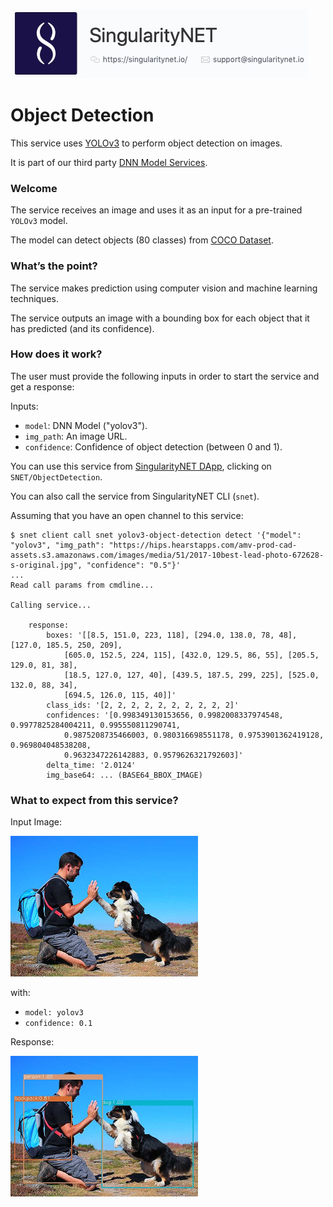 [issue-template]: ../../../issues/new?template=BUG_REPORT.md
[feature-template]: ../../../issues/new?template=FEATURE_REQUEST.md

![singnetlogo](../assets/singnet-logo.jpg?raw=true 'SingularityNET')

# Object Detection

This service uses [YOLOv3](https://pjreddie.com/darknet/yolo/) to perform object detection on images.

It is part of our third party [DNN Model Services](https://github.com/singnet/dnn-model-services).

### Welcome

The service receives an image and uses it as an input for a pre-trained `YOLOv3` model.

The model can detect objects (80 classes) from [COCO Dataset](http://cocodataset.org/#overview).

### What’s the point?

The service makes prediction using computer vision and machine learning techniques.

The service outputs an image with a bounding box for each object that it has predicted (and its confidence).

### How does it work?

The user must provide the following inputs in order to start the service and get a response:

Inputs:
  - `model`: DNN Model ("yolov3").
  - `img_path`: An image URL.
  - `confidence`: Confidence of object detection (between 0 and 1).

You can use this service from [SingularityNET DApp](http://beta.singularitynet.io/), clicking on `SNET/ObjectDetection`.

You can also call the service from SingularityNET CLI (`snet`).

Assuming that you have an open channel to this service:

```
$ snet client call snet yolov3-object-detection detect '{"model": "yolov3", "img_path": "https://hips.hearstapps.com/amv-prod-cad-assets.s3.amazonaws.com/images/media/51/2017-10best-lead-photo-672628-s-original.jpg", "confidence": "0.5"}'
...
Read call params from cmdline...

Calling service...

    response:
        boxes: '[[8.5, 151.0, 223, 118], [294.0, 138.0, 78, 48], [127.0, 185.5, 250, 209],
            [605.0, 152.5, 224, 115], [432.0, 129.5, 86, 55], [205.5, 129.0, 81, 38],
            [18.5, 127.0, 127, 40], [439.5, 187.5, 299, 225], [525.0, 132.0, 88, 34],
            [694.5, 126.0, 115, 40]]'
        class_ids: '[2, 2, 2, 2, 2, 2, 2, 2, 2, 2]'
        confidences: '[0.998349130153656, 0.9982008337974548, 0.9977825284004211, 0.995550811290741,
            0.9875208735466003, 0.980316698551178, 0.9753901362419128, 0.969804048538208,
            0.9632347226142883, 0.9579626321792603]'
        delta_time: '2.0124'
        img_base64: ... (BASE64_BBOX_IMAGE)
```

### What to expect from this service?

Input Image:

![BackpackManDog Splash 1](../assets/users_guide/backpack_man_dog.jpg)

with:
- `model: yolov3`
- `confidence: 0.1`

Response:

![BackpackManDog Splash 1](../assets/users_guide/backpack_man_dog_response.jpg)
